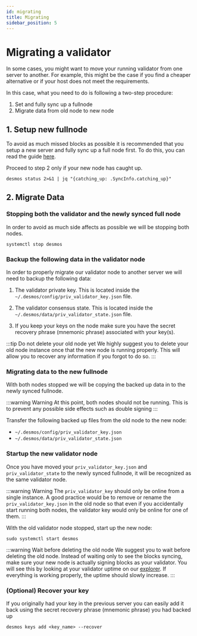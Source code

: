 ```yaml
---
id: migrating
title: Migrating
sidebar_position: 5
---
```


# Migrating a validator
In some cases, you might want to move your running validator from one server to another. For example, this might be the case if you find a cheaper alternative or if your host does not meet the requirements.

In this case, what you need to do is following a two-step procedure:

<!-- 1. Stop the current running validator and backup the data.
2. Setup the new server and transfer the backed up files to it.
3. Start the new node. -->

1. Set and fully sync up a fullnode
2. Migrate data from old node to new node

## 1. Setup new fullnode
To avoid as much missed blocks as possible it is recommended that you setup a new server and fully sync up a full node first. To do this,
you can read the guide [here](../fullnode/setup.md).

Proceed to step 2 only if your new node has caught up.

```
desmos status 2>&1 | jq "{catching_up: .SyncInfo.catching_up}"
```

## 2. Migrate Data
### Stopping both the validator and the newly synced full node
In order to avoid as much side affects as possible we will be stopping both nodes.

```
systemctl stop desmos
```

### Backup the following data in the validator node

In order to properly migrate our validator node to another server we will need to backup the following data:

1. The validator private key.
   This is located inside the `~/.desmos/config/priv_validator_key.json` file.

2. The validator consensus state.
   This is located inside the `~/.desmos/data/priv_validator_state.json` file.
3. If you keep your keys on the node make sure you have the secret recovery phrase (mnemonic phrase) associated with your key(s).

<!-- :::warning Do not move them in to the new fullnode just yet
Back them up somewhere save but don't
::: -->


<!-- In order to properly transfer your validator to another server, you first have to stop the running node. To do this, you can execute the following command:

```
systemctl stop desmos
``` -->

<!-- Once you have done so, you need to back up the following data: -->


:::tip Do not delete your old node yet
We highly suggest you to delete your old node instance once that the new node is running properly. This will allow you to recover any information if you forgot to do so.
:::

### Migrating data to the new fullnode
With both nodes stopped we will be copying the backed up data in to the newly synced fullnode.

:::warning Warning
At this point, both nodes should not be running. This is to prevent any possible side effects such as double signing
:::

Transfer the following backed up files from the old node to the new node:

- `~/.desmos/config/priv_validator_key.json`
- `~/.desmos/data/priv_validator_state.json`


### Startup the new validator node
Once you have moved your `priv_validator_key.json` and `priv_validator_state` to the newly synced fullnode, it will be recognized as the same validator node.

:::warning Warning
The `priv_validator_key` should only be online from a single instance. A good practice would be to remove or rename the `priv_validator_key.json` in the old node so that even if you accidentally start running both nodes, the validator key would only be online for one of them.
:::

With the old validator node stopped, start up the new node:

```
sudo systemctl start desmos
```

:::warning Wait before deleting the old node
We suggest you to wait before deleting the old node. Instead of waiting only to see the blocks syncing, make sure your new node is actually signing blocks as your validator. You will see this by looking at your validator uptime on our [explorer](https://morpheus.desmos.network/validators). If everything is working properly, the uptime should slowly increase.
:::

### (Optional) Recover your key
If you originally had your key in the previous server you can easily add it back using the secret recovery phrase (mnemonic phrase) you had backed up

```
desmos keys add <key_name> --recover
```
